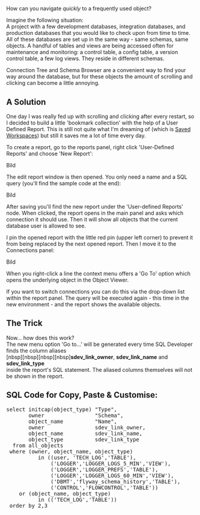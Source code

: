 #

<p>How can you navigate <em>quickly</em> to a frequently used object?</p>
<p>Imagine the following situation:<br>A project with a few development databases, integration databases, and production databases that you would like to check upon from time to time.<br>All of these databases are set up in the same way - same schemas, same objects. A handful of tables and views are being accessed often for maintenance and monitoring: a control table, a config table, a version control table, a few log views. They reside in different schemas.</p>
<p>Connection Tree and Schema Browser are a convenient way to find your way around the database, but for these objects the amount of scrolling and clicking can become a little annoying.</p>

## A Solution

One day I was really fed up with scrolling and clicking after every restart, so I decided to build a little 'bookmark collection' with the help of a User Defined Report.
This is still not quite what I'm dreaming of (which is <a href="https://apex.oracle.com/pls/apex/f?p=43135:7:::NO:RP,7:P7_ID:361" target="_blank">Saved Workspaces</a>) but still it saves me a lot of time every day.

To create a report, go to the reports panel, right click 'User-Defined Reports' and choose 'New Report':

Bild

The edit report window is then opened. You only need a name and a SQL query
(you'll find the sample code at the end):

Bild

After saving you'll find the new report under the 'User-defined Reports' node. When clicked, the report opens in the main panel and asks which connection it should use. Then it will show all objects that the current database user is allowed to see.

I pin the opened report with the little red pin (upper left corner) to prevent it from being replaced by the next opened report. Then I move it to the Connections panel:

Bild

When you right-click a line the context menu offers a 'Go To' option which opens the underlying object in the Object Viewer.

If you want to switch connections you can do this via the drop-down list within the report panel. The query will be executed again - this time in the new environment - and the report shows the available objects.

## The Trick

Now... how does this work?   
The new menu option 'Go to...' will be generated every time SQL Developer finds the column aliases    
[nbsp][nbsp][nbsp][nbsp]**sdev_link_owner**, **sdev_link_name** and **sdev_link_type**     
inside the report's SQL statement. The aliased columns themselves will not be shown in the report.

## SQL Code for Copy, Paste & Customise:

<pre>
select initcap(object_type) "Type",
       owner                "Schema",
       object_name          "Name",
       owner                sdev_link_owner,
       object_name          sdev_link_name,
       object_type          sdev_link_type
  from all_objects
 where (owner, object_name, object_type) 
          in ((user, 'TECH_LOG','TABLE'),
              ('LOGGER','LOGGER_LOGS_5_MIN','VIEW'),
              ('LOGGER','LOGGER_PREFS','TABLE'),
              ('LOGGER','LOGGER_LOGS_60_MIN','VIEW'),
              ('DBMT','flyway_schema_history','TABLE'),
              ('CONTROL','FLOWCONTROL','TABLE'))
    or (object_name, object_type) 
          in (('TECH_LOG','TABLE'))
 order by 2,3
 </pre>
